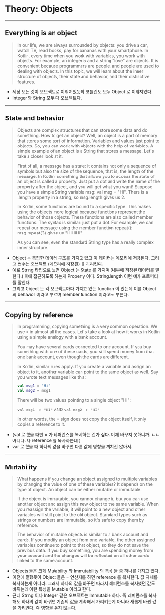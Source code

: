 # Theory: Objects

***

## Everything is an object

> In our life, we are always surrounded by objects: you drive a car, watch TV, read books, pay for bananas with your smartphone. In Kotlin, every time when you work with variables, you work with objects. For example, an integer 5 and a string "love" are objects. It is convenient because programmers are people, and people are used to dealing with objects. In this topic, we will learn about the inner structure of objects, their state and behavior, and their distinctive features.

- 세상 모든 것이 오브젝트로 이뤄져있듯이 코틀린도 모두 Object 로 이뤄져있다.
- Integer 와 String 모두 다 오브젝트다.

***

## State and behavior

> Objects are complex structures that can store some data and do something. How to get an object? Well, an object is a part of memory that stores some sort of information. Variables and values just point to objects. So, you can work with objects with the help of variables. A simple example of an object is a String that stores a message. Let's take a closer look at it.
> 
> First of all, a message has a state: it contains not only a sequence of symbols but also the size of the sequence, that is, the length of the message. In Kotlin, something that allows you to access the state of an object is called a property. Just put a dot and write the name of the property after the object, and you will get what you want! Suppose you have a simple String variable msg: val msg = "Hi". There is a .length property in a string, so msg.length gives us 2.
>
> In Kotlin, some functions are bound to a specific type. This makes using the objects more logical because functions represent the behavior of those objects. These functions are also called member functions. The syntax is similar: just put a dot. For example, we can repeat our message using the member function repeat(): msg.repeat(3) gives us "HiHiHi".
>
> As you can see, even the standard String type has a really complex inner structure.

- Object 는 복잡한 데이터 구조를 가지고 있고 이 데이터는 메모리에 저장된다. 그리고 변수는 오브젝트 (메모리에 저장된) 를 가리킨다.
- 예로 String 타입으로 보면 Object 는 State 를 가지며 (내부에 저장된 데이터를 말한다.) 이에 접근하도록 하는게 Property 이다. String.length 이런 예가 프로퍼티를 말한다.
- 그리고 Object 는 각 오브젝트마다 가지고 있는 function 이 있는데 이를 Object 의 behavior 이라고 부르며 member function 이라고도 부른다. 

***

## Copying by reference

> In programming, copying something is a very common operation. We use = in almost all the cases. Let's take a look at how it works in Kotlin using a simple analogy with a bank account.
>
> You may have several cards connected to one account. If you buy something with one of these cards, you still spend money from that one bank account, even though the cards are different.
>
> In Kotlin, similar rules apply. If you create a variable and assign an object to it, another variable can point to the same object as well. Say you wrote text messages like this:
>
> ````kotlin
> val msg1 = "Hi"
> val msg2 = msg1
> ````
> 
> There will be two values pointing to a single object "Hi":
>
> `val msg1 -> "HI"` AND `val msg2 -> "HI"`
> 
> In other words, the = sign does not copy the object itself, it only copies a reference to it.

- (val 로 했을 때만 = 가 레퍼런스를 복사하는 건가 싶다. 이제 바꾸지 못하니까. ㄴㄴ 아니다. 다 reference 를 복사하는데 )
- var 로 했을 때 하나의 값을 바꾸면 다른 값에 영향을 끼치진 않아서.

***

## Mutability

> What happens if you change an object assigned to multiple variables by changing the value of one of these variables? It depends on the type of object. An object can be either mutable or immutable.
>
> If the object is immutable, you cannot change it, but you can use another object and assign this new object to the same variable. When you reassign the variable, it will point to a new object and other variables will still point to the old object. Standard types such as strings or numbers are immutable, so it's safe to copy them by reference.
>
> The behavior of mutable objects is similar to a bank account and cards. If you modify an object from one variable, the other assigned variables continue to point to that object, so they do not save the previous data. If you buy something, you are spending money from your account and the changes will be reflected on all other cards linked to the same account.

- Objects 들은 크게 Mutability 와 Immutability 의 특성 둘 중 하나를 가지고 있다.
- 이전에 말했듯이 Object 들은 = 연산자를 하면 reference 를 복사한다. 값 자체를 복사하는게 아니라. 그래서 하나의 값을 바꾸면 따라서 레퍼런스를 복사했던 값도 바뀌는데 이런 특성을 Mutable 이라고 한다.
- 근데 String 이나 Integer 같은 오브젝트는 Immutable 하다. 즉 레퍼런스를 복사해도 하나의 값이 바뀌면 기존의 값을 계속해서 가리키는게 아니라 새롭게 바뀐 값을 가리킨다. 즉 영향을 주지 않는다. 

